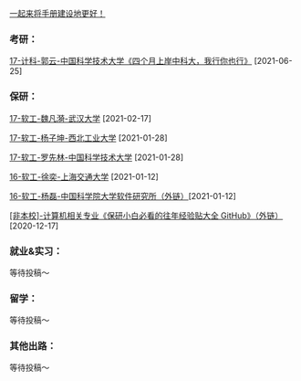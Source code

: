 [一起来将手册建设地更好！](Preface/fenxiang.md)

### 考研：

[17-计科-郭云-中国科学技术大学《四个月上岸中科大，我行你也行》](升学就业/计算机科学与技术学院/17-计科-郭云.md) [2021-06-25]

### 保研：

[17-软工-魏凡漪-武汉大学](升学就业/计算机科学与技术学院/17-软工-魏凡漪.md) [2021-02-17]

[17-软工-杨子坤-西北工业大学](升学就业/计算机科学与技术学院/17-软工-杨子坤.md) [2021-01-28]

[17-软工-罗先林-中国科学技术大学](升学就业/计算机科学与技术学院/17-软工-罗先林.md) [2021-01-28]

[16-软工-徐奕-上海交通大学](升学就业/计算机科学与技术学院/16-软工-徐奕.md) [2021-01-12]

[16-软工-杨磊-中国科学院大学软件研究所（外链）](https://zhuanlan.zhihu.com/p/84575174?utm_oi=900332995767054336)[2021-01-12]

[[非本校]-计算机相关专业《保研小白必看的往年经验贴大全 GitHub》（外链）](https://github.com/richardodliu/CS-BAOYAN)[2020-12-17]

### 就业&实习：

等待投稿～

### 留学：

等待投稿～

### 其他出路：

等待投稿～